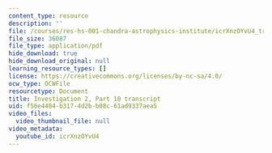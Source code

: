 ```yaml
---
content_type: resource
description: ''
file: /courses/res-hs-001-chandra-astrophysics-institute/icrXnzOYvU4_transcript.pdf
file_size: 36087
file_type: application/pdf
hide_download: true
hide_download_original: null
learning_resource_types: []
license: https://creativecommons.org/licenses/by-nc-sa/4.0/
ocw_type: OCWFile
resourcetype: Document
title: Investigation 2, Part 10 transcript
uid: f56e4484-b317-4d2b-b08c-61ad9337aea5
video_files:
  video_thumbnail_file: null
video_metadata:
  youtube_id: icrXnzOYvU4
---
```

